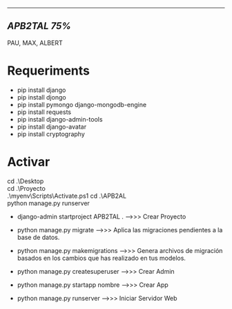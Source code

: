 -------------
*APB2TAL 75%*
-------------

PAU, MAX, ALBERT


Requeriments
============


-  pip install django
-  pip install djongo
-  pip install pymongo django-mongodb-engine
-  pip install requests
-  pip install django-admin-tools
-  pip install django-avatar
-  pip install cryptography


Activar
=======
cd .\Desktop\
cd .\Proyecto\
.\myenv\Scripts\Activate.ps1
cd .\APB2AL\
python manage.py runserver


-  django-admin startproject APB2TAL .	-->>>   Crear Proyecto

-  python manage.py migrate 		    -->>>	Aplica las migraciones pendientes a la base de datos.

-  python manage.py makemigrations		-->>>	Genera archivos de migración basados en los cambios que has realizado en tus modelos.

-  python manage.py createsuperuser 	-->>>   Crear Admin

-  python manage.py startapp nombre	    -->>>   Crear App

-  python manage.py runserver	        -->>>   Iniciar Servidor Web



